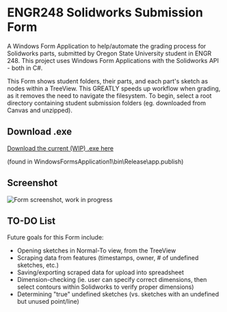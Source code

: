 # ENGR248 Solidworks Submission Form
A Windows Form Application to help/automate the grading process for Solidworks parts, submitted by Oregon State University student in ENGR 248. This project uses Windows Form Applications with the Solidworks API - both in C#.

This Form shows student folders, their parts, and each part's sketch as nodes within a TreeView. This GREATLY speeds up workflow when grading, as it removes the need to navigate the filesystem. To begin, select a root directory containing student submission folders (eg. downloaded from Canvas and unzipped).

## Download .exe
<a href="https://github.com/Justin-Mai/SolidworksSubmissionsForm/raw/master/WindowsFormsApplication1/bin/Release/app.publish/WindowsFormsApplication1.exe">Download the current (WIP) .exe here</a>

(found in WindowsFormsApplication1\bin\Release\app.publish)

## Screenshot
![Form screenshot, work in progress](http://i.imgur.com/puKZrg3.png "Form screenshot (WIP)")

## TO-DO List
Future goals for this Form include:
 - Opening sketches in Normal-To view, from the TreeView
 - Scraping data from features (timestamps, owner, # of undefined sketches, etc.)
 - Saving/exporting scraped data for upload into spreadsheet
 - Dimension-checking (ie. user can specify correct dimensions, then select contours within Solidworks to verify proper dimensions)
 - Determining "true" undefined sketches (vs. sketches with an undefined but unused point/line)
